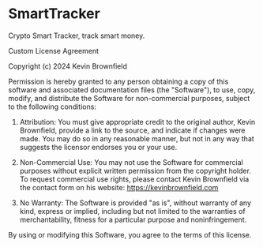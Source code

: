 # SmartTracker
Crypto Smart Tracker, track smart money.

Custom License Agreement

Copyright (c) 2024 Kevin Brownfield

Permission is hereby granted to any person obtaining a copy of this software and associated documentation files (the "Software"), to use, copy, modify, and distribute the Software for non-commercial purposes, subject to the following conditions:

1. Attribution:
   You must give appropriate credit to the original author, Kevin Brownfield, provide a link to the source, and indicate if changes were made. You may do so in any reasonable manner, but not in any way that suggests the licensor endorses you or your use.

2. Non-Commercial Use:
   You may not use the Software for commercial purposes without explicit written permission from the copyright holder. To request commercial use rights, please contact Kevin Brownfield via the contact form on his website: https://kevinbrownfield.com

3. No Warranty:
   The Software is provided "as is", without warranty of any kind, express or implied, including but not limited to the warranties of merchantability, fitness for a particular purpose and noninfringement.

By using or modifying this Software, you agree to the terms of this license.
